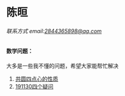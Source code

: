 #  陈晅

###### 联系方式  email:2844365898@qq.com
#### 数学问题：
大多是一些我不懂的问题，希望大家能帮忙解决
1. [共圆四点心的性质](https://rare167genius.github.io/wizards/191005/index.html "共圆四点心的性质")
2. [191130四个疑问](https://rare167genius.github.io/wizards/191130.pdf "191130四个疑问")

